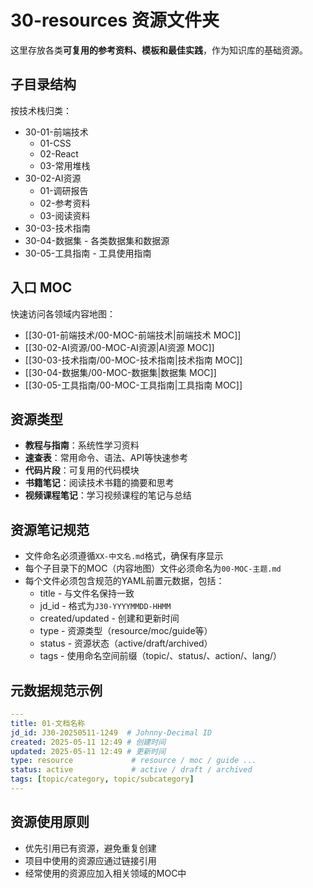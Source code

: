 # 30-resources 资源文件夹

这里存放各类**可复用的参考资料、模板和最佳实践**，作为知识库的基础资源。

## 子目录结构

按技术栈归类：

- 30-01-前端技术
  - 01-CSS
  - 02-React
  - 03-常用堆栈
- 30-02-AI资源
  - 01-调研报告
  - 02-参考资料
  - 03-阅读资料
- 30-03-技术指南
- 30-04-数据集 - 各类数据集和数据源
- 30-05-工具指南 - 工具使用指南

## 入口 MOC

快速访问各领域内容地图：

- [[30-01-前端技术/00-MOC-前端技术|前端技术 MOC]]
- [[30-02-AI资源/00-MOC-AI资源|AI资源 MOC]]
- [[30-03-技术指南/00-MOC-技术指南|技术指南 MOC]]
- [[30-04-数据集/00-MOC-数据集|数据集 MOC]]
- [[30-05-工具指南/00-MOC-工具指南|工具指南 MOC]]

## 资源类型

- **教程与指南**：系统性学习资料
- **速查表**：常用命令、语法、API等快速参考
- **代码片段**：可复用的代码模块
- **书籍笔记**：阅读技术书籍的摘要和思考
- **视频课程笔记**：学习视频课程的笔记与总结

## 资源笔记规范

- 文件命名必须遵循`XX-中文名.md`格式，确保有序显示
- 每个子目录下的MOC（内容地图）文件必须命名为`00-MOC-主题.md`
- 每个文件必须包含规范的YAML前置元数据，包括：
  - title - 与文件名保持一致
  - jd_id - 格式为`J30-YYYYMMDD-HHMM`
  - created/updated - 创建和更新时间
  - type - 资源类型（resource/moc/guide等）
  - status - 资源状态（active/draft/archived）
  - tags - 使用命名空间前缀（topic/、status/、action/、lang/）

## 元数据规范示例

```yaml
---
title: 01-文档名称
jd_id: J30-20250511-1249  # Johnny-Decimal ID
created: 2025-05-11 12:49 # 创建时间
updated: 2025-05-11 12:49 # 更新时间
type: resource             # resource / moc / guide ...
status: active             # active / draft / archived
tags: [topic/category, topic/subcategory]
---
```

## 资源使用原则

- 优先引用已有资源，避免重复创建
- 项目中使用的资源应通过链接引用
- 经常使用的资源应加入相关领域的MOC中 